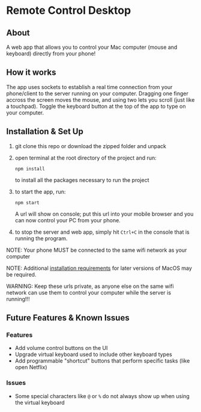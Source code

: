 # Remote Control Desktop

## About

A web app that allows you to control your Mac computer (mouse and keyboard) directly from your phone!

## How it works

The app uses sockets to establish a real time connection from your phone/client to the server running on your computer. Dragging one finger accross the screen moves the mouse, and using two lets you scroll (just like a touchpad). Toggle the keyboard button at the top of the app to type on your computer.

## Installation & Set Up

1. git clone this repo or download the zipped folder and unpack
2. open terminal at the root directory of the project and run:
   ```
   npm install
   ```
   to install all the packages necessary to run the project
3. to start the app, run:

   ```
   npm start
   ```

   A url will show on console; put this url into your mobile browser and you can now control your PC from your phone.

4. to stop the server and web app, simply hit `Ctrl+C` in the console that is
   running the program.

NOTE: Your phone MUST be connected to the same wifi network as your computer

NOTE: Additional [installation requirements](https://github.com/kapetan/osx-mouse#limitations)
for later versions of MacOS may be required.

WARNING: Keep these urls private, as anyone else on the same wifi network can use them to control your computer while the server is running!!!

## Future Features & Known Issues

### Features

- Add volume control buttons on the UI
- Upgrade virtual keyboard used to include other keyboard types
- Add programmable "shortcut" buttons that perform specific tasks (like open Netflix)

### Issues

- Some special characters like `@` or `%` do not always show up when using the virtual keyboard

